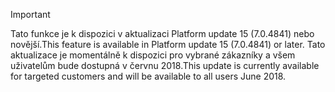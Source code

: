 > [!IMPORTANT]
> <span data-ttu-id="35730-101">Tato funkce je k dispozici v aktualizaci Platform update 15 (7.0.4841) nebo novější.</span><span class="sxs-lookup"><span data-stu-id="35730-101">This feature is available in Platform update 15 (7.0.4841) or later.</span></span> <span data-ttu-id="35730-102">Tato aktualizace je momentálně k dispozici pro vybrané zákazníky a všem uživatelům bude dostupná v červnu 2018.</span><span class="sxs-lookup"><span data-stu-id="35730-102">This update is currently available for targeted customers and will be available to all users June 2018.</span></span>
